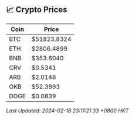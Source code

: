 ## 📈 Crypto Prices

| Coin | Price |
| ---- | ----- |
| BTC | $51823.8324 |
| ETH | $2806.4899 |
| BNB | $353.6040 |
| CRV | $0.5341 |
| ARB | $2.0148 |
| OKB | $52.3893 |
| DOGE | $0.0839 |

_Last Updated: 2024-02-18 23:11:21.33 +0800 HKT_